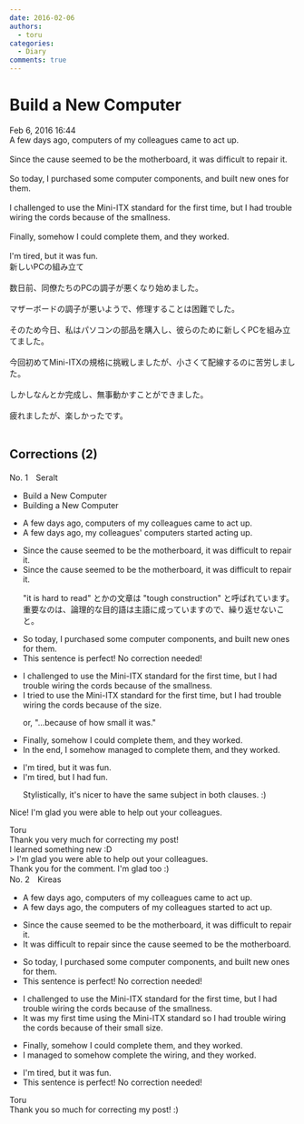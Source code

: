 ```yaml
---
date: 2016-02-06
authors:
  - toru
categories:
  - Diary
comments: true
---
```


# Build a New Computer
<div class="date">Feb 6, 2016 16:44</div>
<div id="post"><div id="body_show_ori">
A few days ago, computers of my colleagues came to act up.<br/><br/>Since the cause seemed to be the motherboard, it was difficult to repair it.<br/><br/>So today, I purchased some computer components, and built new ones for them.<br/><br/>I challenged to use the Mini-ITX standard for the first time, but I had trouble wiring the cords because of the smallness.<br/><br/>Finally, somehow I could complete them, and they worked.<br/><br/>I'm tired, but it was fun.
</div></div>

<!-- more -->

<div id="post_ja"><div id="body_show_mo">
新しいPCの組み立て<br/><br/>数日前、同僚たちのPCの調子が悪くなり始めました。<br/><br/>マザーボードの調子が悪いようで、修理することは困難でした。<br/><br/>そのため今日、私はパソコンの部品を購入し、彼らのために新しくPCを組み立てました。<br/><br/>今回初めてMini-ITXの規格に挑戦しましたが、小さくて配線するのに苦労しました。<br/><br/>しかしなんとか完成し、無事動かすことができました。<br/><br/>疲れましたが、楽しかったです。<br/><br/>
</div></div>

## Corrections (2)
<div id="block"><div class="first_name"> No. 1　<span class="just_name">Seralt</span></div><div id="block2">
<ul class="correction_field">
<li class="incorrect">Build a New Computer</li>
<li class="corrected correct">
Build<span class="f_blue">ing</span> a New Computer
</li>
</ul>
<ul class="correction_field">
<li class="incorrect">A few days ago, computers of my colleagues came to act up.</li>
<li class="corrected correct">
A few days ago, <span class="f_blue">my colleagues'</span> computers <span class="f_red">started acting up</span>.
</li>
</ul>
<ul class="correction_field">
<li class="incorrect">Since the cause seemed to be the motherboard, it was difficult to repair it.</li>
<li class="corrected correct">
Since the cause seemed to be the motherboard, it was difficult to repair <span class="sline"><span class="f_red">it</span></span>.
<p class="correction_comment">"it is hard to read" とかの文章は "tough construction" と呼ばれています。重要なのは、論理的な目的語は主語に成っていますので、繰り返せないこと。</p>
</li>
</ul>
<ul class="correction_field">
<li class="incorrect">So today, I purchased some computer components, and built new ones for them.</li>
<li class="corrected perfect">This sentence is perfect! No correction needed!</li>
</ul>
<ul class="correction_field">
<li class="incorrect">I challenged to use the Mini-ITX standard for the first time, but I had trouble wiring the cords because of the smallness.</li>
<li class="corrected correct">
I <span class="f_red">tried</span> to use the Mini-ITX standard for the first time, but I had trouble wiring the cords because of the <span class="f_red">size</span>.
<p class="correction_comment">or, "...because of how small it was."</p>
</li>
</ul>
<ul class="correction_field">
<li class="incorrect">Finally, somehow I could complete them, and they worked.</li>
<li class="corrected correct">
<span class="f_blue">In the end</span>, <span class="f_red">I somehow managed to </span>complete them, and they worked.
</li>
</ul>
<ul class="correction_field">
<li class="incorrect">I'm tired, but it was fun.</li>
<li class="corrected correct">
I'm tired, but <span class="f_blue">I had</span> fun.
<p class="correction_comment">Stylistically, it's nicer to have the same subject in both clauses. :)</p>
</li>
</ul>
<p class="comment_small">
 Nice! I'm glad you were able to help out your colleagues.
</p>

</div><div class="name"><span class="just_name">Toru</span><br>
Thank you very much for correcting my post!<br/>I learned something new :D <br/>&gt; I'm glad you were able to help out your colleagues.<br/>Thank you for the comment. I'm glad too :)
</div>
</div>
<div id="block"><div class="first_name"> No. 2　<span class="just_name">Kireas</span></div><div id="block2">
<ul class="correction_field">
<li class="incorrect">A few days ago, computers of my colleagues came to act up.</li>
<li class="corrected correct">
A few days ago, <span class="f_blue">the computers of my colleagues started to act up.</span>
</li>
</ul>
<ul class="correction_field">
<li class="incorrect">Since the cause seemed to be the motherboard, it was difficult to repair it.</li>
<li class="corrected correct">
It was difficult to repair since the cause seemed to be the motherboard.
</li>
</ul>
<ul class="correction_field">
<li class="incorrect">So today, I purchased some computer components, and built new ones for them.</li>
<li class="corrected perfect">This sentence is perfect! No correction needed!</li>
</ul>
<ul class="correction_field">
<li class="incorrect">I challenged to use the Mini-ITX standard for the first time, but I had trouble wiring the cords because of the smallness.</li>
<li class="corrected correct">
<span class="f_blue">It was my first time using</span> the Mini-ITX standard so I had trouble wiring the cords because of their small size.
</li>
</ul>
<ul class="correction_field">
<li class="incorrect">Finally, somehow I could complete them, and they worked.</li>
<li class="corrected correct">
<span class="f_blue">I managed to somehow complete the wiring</span>, and they worked.
</li>
</ul>
<ul class="correction_field">
<li class="incorrect">I'm tired, but it was fun.</li>
<li class="corrected perfect">This sentence is perfect! No correction needed!</li>
</ul>
</div><div class="name"><span class="just_name">Toru</span><br>
Thank you so much for correcting my post! :)
</div>
</div>

